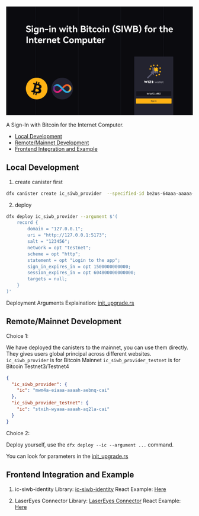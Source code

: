 
![Sign-In with Bitcoin for the Internet Computer](/media/new_header.png)

A Sign-In with Bitcoin for the Internet Computer.


- [Local Development](#local-development)
- [Remote/Mainnet Development](#remotemainnet-development)
- [Frontend Integration and Example](#frontend-integration-and-example)



## Local Development

1. create canister first
 ```bash
dfx canister create ic_siwb_provider  --specified-id be2us-64aaa-aaaaa-qaabq-cai # if you don't have a specified id, it will be created with a random id
 ```

2. deploy
```bash
dfx deploy ic_siwb_provider --argument $'(                                                                                                                                             INT  21:52:52 
    record {
        domain = "127.0.0.1";
        uri = "http://127.0.0.1:5173";
        salt = "123456";
        network = opt "testnet";
        scheme = opt "http";
        statement = opt "Login to the app";
        sign_in_expires_in = opt 1500000000000; 
        session_expires_in = opt 604800000000000; 
        targets = null;
    }
)'
```

Deployment Arguments Explaination: [init_upgrade.rs](https://github.com/AstroxNetwork/ic-siwb/blob/5f763c7af5a209845b35ed28e30e1618f7feae83/packages/ic_siwb_provider/src/service/init_upgrade.rs#L23)

## Remote/Mainnet Development

Choice 1:

We have deployed the canisters to the mainnet, you can use them directly. They gives users global principal across different websites.
`ic_siwb_provider` is for Bitcoin Mainnet
`ic_siwb_provider_testnet` is for Bitcoin Testnet3/Testnet4

```json
{
  "ic_siwb_provider": {
    "ic": "mwm4a-eiaaa-aaaah-aebnq-cai"
  },
  "ic_siwb_provider_testnet": {
    "ic": "stxih-wyaaa-aaaah-aq2la-cai"
  }
}
```

Choice 2:

Deploy yourself, use the `dfx deploy --ic --argument ...` command.

You can look for parameters in the [init_upgrade.rs](https://github.com/AstroxNetwork/ic-siwb/blob/5f763c7af5a209845b35ed28e30e1618f7feae83/packages/ic_siwb_provider/src/service/init_upgrade.rs#L23)



## Frontend Integration and Example

1. ic-siwb-identity
Library: [ic-siwb-identity](https://www.npmjs.com/package/ic-use-siwb-identity)
React Example: [Here](https://github.com/AstroxNetwork/ic-siwb/tree/main/examples/frontend)

2. LaserEyes Connector 
Library: [LaserEyes Connector](https://www.npmjs.com/package/ic-siwb-lasereyes-connector)
React Example: [Here](https://github.com/AstroxNetwork/ic-siwb/tree/main/examples/laserEyes)